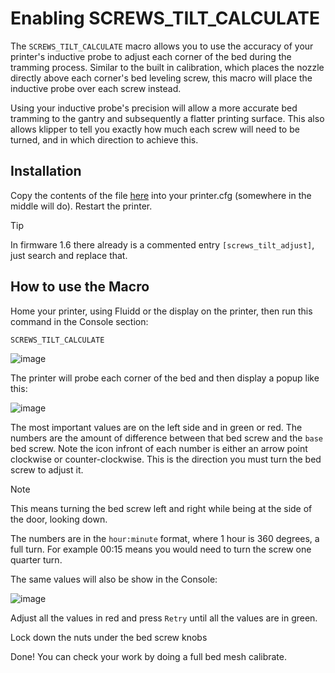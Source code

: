 # Enabling SCREWS_TILT_CALCULATE

The `SCREWS_TILT_CALCULATE` macro allows you to use the accuracy of your printer's inductive probe to adjust each corner of the bed during the tramming process. 
Similar to the built in calibration, which places the nozzle directly above each corner's bed leveling screw, this macro will place the inductive probe over each screw instead.

Using your inductive probe's precision will allow a more accurate bed tramming to the gantry and subsequently a flatter printing surface.
This also allows klipper to tell you exactly how much each screw will need to be turned, and in which direction to achieve this. 

## Installation

Copy the contents of the file [here](https://github.com/qidi-community/config-xplus4/blob/main/screws-tilt-calculate.cfg) into your printer.cfg (somewhere in the middle will do). Restart the printer.

> [!TIP]
> In firmware 1.6 there already is a commented entry `[screws_tilt_adjust]`, just search and replace that.

## How to use the Macro

Home your printer, using Fluidd or the display on the printer, then run this command in the Console section:

`SCREWS_TILT_CALCULATE`

![image](https://github.com/user-attachments/assets/6993554b-383b-4855-9847-291efb51f954)

The printer will probe each corner of the bed and then display a popup like this: 

![image](https://github.com/user-attachments/assets/27722936-8ce3-4062-b7e4-33463361283e)

The most important values are on the left side and in green or red. The numbers are the amount of difference between that bed screw and the `base` bed screw. Note the icon infront of each number is either an arrow point clockwise or counter-clockwise. This is the direction you must turn the bed screw to adjust it.

> [!NOTE]
> This means turning the bed screw left and right while being at the side of the door, looking down.

The numbers are in the `hour:minute` format, where 1 hour is 360 degrees, a full turn. For example 00:15 means you would need to turn the screw one quarter turn. 

The same values will also be show in the Console:

![image](https://github.com/user-attachments/assets/51dfdad4-9741-4a43-a016-bf6b502eda8a)

Adjust all the values in red and press `Retry` until all the values are in green. 

Lock down the nuts under the bed screw knobs

Done! You can check your work by doing a full bed mesh calibrate. 
